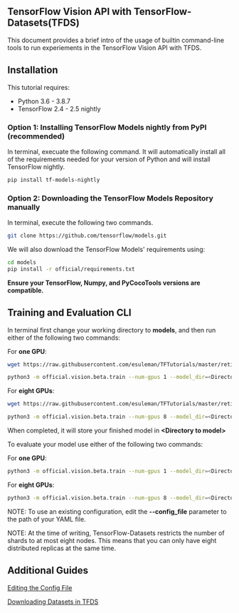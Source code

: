 ## TensorFlow Vision API with TensorFlow-Datasets(TFDS)

This document provides a brief intro of the usage of builtin command-line tools to run experiements 
in the TensorFlow Vision API with TFDS.

## Installation

This tutorial requires:

- Python 3.6 - 3.8.7
- TensorFlow 2.4 - 2.5 nightly

### Option 1: Installing TensorFlow Models nightly from PyPI (recommended)

In terminal, execuate the following command. It will automatically install all of the requirements needed
for your version of Python and will install TensorFlow nightly.

```bash
pip install tf-models-nightly
```

### Option 2: Downloading the TensorFlow Models Repository manually

In terminal, execute the following two commands.

```bash
git clone https://github.com/tensorflow/models.git
```

We will also download the TensorFlow Models' requirements using:

```bash
cd models
pip install -r official/requirements.txt
```

**Ensure your TensorFlow, Numpy, and PyCocoTools versions are compatible.**

## Training and Evaluation CLI

In terminal first change your working directory to **models**, and then run either of the following two commands:

For **one GPU**:

```bash
wget https://raw.githubusercontent.com/esuleman/TFTutorials/master/retinanet_tfds_one_gpu.yaml

python3 -m official.vision.beta.train --num-gpus 1 --model_dir=<Directory to model> --mode=train_eval --experiment=retinanet_resnetfpn_coco --config_file="retinanet_tfds_one_gpu.yaml"
```

For **eight GPUs**:

```bash
wget https://raw.githubusercontent.com/esuleman/TFTutorials/master/retinanet_tfds_eight_gpu.yaml

python3 -m official.vision.beta.train --num-gpus 8 --model_dir=<Directory to model> --mode=train_eval --experiment=retinanet_resnetfpn_coco --config_file="retinanet_tfds_eight_gpu.yaml"
```

When completed, it will store your finished model in **\<Directory to model\>**

To evaluate your model use either of the following two commands:

For **one GPU**:

```bash
python3 -m official.vision.beta.train --num-gpus 1 --model_dir=<Directory to model> --mode=eval --experiment=retinanet_resnetfpn_coco --config_file="retinanet_tfds_one_gpu.yaml"
```

For **eight GPUs**:

```bash
python3 -m official.vision.beta.train --num-gpus 8 --model_dir=<Directory to model> --mode=eval --experiment=retinanet_resnetfpn_coco --config_file="retinanet_tfds_eight_gpu.yaml"
```

NOTE: To use an existing configuration, edit the **--config_file** parameter to the path of your YAML file.

NOTE: At the time of writing, TensorFlow-Datasets restricts the number of shards to at most eight nodes. This means that you can only have eight distributed replicas at the same time.

## Additional Guides

[Editing the Config File](https://github.com/esuleman/TFTutorials/blob/master/Editing_YAML.md)

[Downloading Datasets in TFDS](https://github.com/esuleman/TFTutorials/blob/master/downloading_datasets.md)
